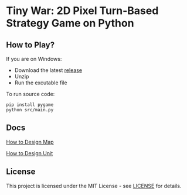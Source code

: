 # Tiny War: 2D Pixel Turn-Based Strategy Game on Python

## How to Play?

If you are on Windows:
- Download the latest [release](https://github.com/ZHXSpaceProgram/TinyWar/releases)
- Unzip
- Run the excutable file

To run source code:


```
pip install pygame
python src/main.py
```

##  Docs

[How to Design Map](assets/map/how_to_design_map.md)

[How to Design Unit](assets/unit/how_to_design_unit.md)

## License

This project is licensed under the MIT License - see [LICENSE](LICENSE) for details.